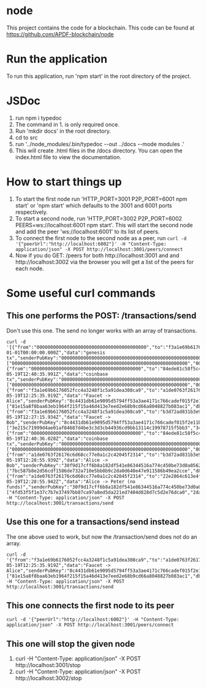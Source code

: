 # node
This project contains the code for a blockchain.
This code can be found at https://github.com/APDF-blockchain/node

# Run the application
To run this application, run 'npm start' in the root directory of the project.

# JSDoc
1. run npm i typedoc
2. The command in 1. is only required once.
3. Run 'mkdir docs' in the root directory.
4. cd to src
5. run '../node_modules/.bin/typedoc --out ../docs --mode modules .'
6. This will create .html files in the /docs directory.  You can open the index.html file to view 
    the documentation.

# How to start things up
1. To start the first node run 'HTTP_PORT=3001 P2P_PORT=6001 npm start' or 'npm start' which defaults 
    to the 3001 and 6001 ports respectively.
2. To start a second node, run 'HTTP_PORT=3002 P2P_PORT=6002 PEERS=ws://localhost:6001 npm start'.  This
    will start the second node and add the peer 'ws://localhost:6001' to its list of peers.    
3. To connect the first node to the second node as a peer, run
    `curl -d '{"peerUrl":"http://localhost:6002"}' -H "Content-Type: application/json" -X POST http://localhost:3001/peers/connect`
4. Now if you do GET: /peers for both http://localhost:3001 and and http://localhost:3002 via the browser
    you will get a list of the peers for each node.

# Some useful curl commands
## This one performs the POST: /transactions/send 
Don't use this one.  The send no longer works with an array of transactions.
```
curl -d '[{"from":"0000000000000000000000000000000000000000","to":"f3a1e69b6176052fcc4a3248f1c5a91dea308ca9","value":1000000000000,"fee":0,"dateCreated":"2018-01-01T00:00:00.000Z","data":"genesis tx","senderPubKey":"00000000000000000000000000000000000000000000000000000000000000000","transactionDataHash":"8a684cb8491ee419e7d46a0fd2438cad82d1278c340b5d01974e7beb6b72ecc2","senderSignature":["0000000000000000000000000000000000000000000000000000000000000000","0000000000000000000000000000000000000000000000000000000000000000"],"minedInBlockIndex":0,"transferSuccessful":true},{"from":"0000000000000000000000000000000000000000","to":"84ede81c58f5c490fc6e1a3035789eef897b5b35","value":5000020,"fee":0,"dateCreated":"2020-05-19T12:40:35.991Z","data":"coinbase tx","senderPubKey":"00000000000000000000000000000000000000000000000000000000000000000","transactionDataHash":"2d6088fc093c52f69f8ec9bf736cff76be478a86ec3a73b92e0f6561c7e08801","senderSignature":["0000000000000000000000000000000000000000000000000000000000000000","0000000000000000000000000000000000000000000000000000000000000000"],"minedInBlockIndex":1,"transferSuccessful":true},{"from":"f3a1e69b6176052fcc4a3248f1c5a91dea308ca9","to":"a1de0763f26176c6d68cc77e0a1c2c42045f2314","value":500000,"fee":10,"dateCreated":"2020-05-19T12:25:35.919Z","data":"Faucet -> Alice","senderPubKey":"8c4431db61e9095d5794ff53a3ae4171c766cadef015f2e11bec22b98a80f74a0","transactionDataHash":"2e00101431b8aef8da31f048508d83fc3a6bf9d50b5545ff187cd4542e8ab5be","senderSignature":["81e15a8f8baa63eb1964f215f15a46d413e7eed2e68b9cd66a8048827b083ac1","db1fe10f246403c393f198e1265fe9f3602de6719ebb1ff9567a9730d5e87efc"],"minedInBlockIndex":1,"transferSuccessful":true},{"from":"f3a1e69b6176052fcc4a3248f1c5a91dea308ca9","to":"b3d72ad831b3e9cdbdaeda5ff4ae8e9cf182e548","value":700000,"fee":10,"dateCreated":"2020-05-19T12:27:15.934Z","data":"Faucet -> Bob","senderPubKey":"8c4431db61e9095d5794ff53a3ae4171c766cadef015f2e11bec22b98a80f74a0","transactionDataHash":"46fae5fd7a51e0878065056e629c7cd88a9e01c25d1e80568d99b3118689081d","senderSignature":["3e215c71999d4ae01af84687d4be3c3d3cb44936cd9bb13114c19978715f5bb3","3486c30a4dce5dbbd08bfe2b5305d8541b83fa4e05c468ecf772aad0c8ea20a9"],"minedInBlockIndex":1,"transferSuccessful":true},{"from":"0000000000000000000000000000000000000000","to":"84ede81c58f5c490fc6e1a3035789eef897b5b35","value":5000040,"fee":0,"dateCreated":"2020-05-19T12:40:36.028Z","data":"coinbase tx","senderPubKey":"00000000000000000000000000000000000000000000000000000000000000000","transactionDataHash":"6349c27fe11c97e1de56afb55504a64ed12018ad0945aa4be7a34956ffec9327","senderSignature":["0000000000000000000000000000000000000000000000000000000000000000","0000000000000000000000000000000000000000000000000000000000000000"],"minedInBlockIndex":2,"transferSuccessful":true},{"from":"a1de0763f26176c6d68cc77e0a1c2c42045f2314","to":"b3d72ad831b3e9cdbdaeda5ff4ae8e9cf182e548","value":400000,"fee":20,"dateCreated":"2020-05-19T12:28:55.939Z","data":"Alice -> Bob","senderPubKey":"30f9d17cff6b8a182df541e86344516a774c450be73d0a05624a9db7748c74cf1","transactionDataHash":"343edc64a6414e4cc5a2aa4e9aa798849b623fba766417bd4415b4b0933386b9","senderSignature":["7bc587b8e2d56cdf1586de732a710e5bb0b9c2da0d640e47e911586b49ea2cce","d84324f3e696635708e0c42f18cc59ee28b1a3744851ac3a61707e02eb271962"],"minedInBlockIndex":2,"transferSuccessful":true},{"from":"a1de0763f26176c6d68cc77e0a1c2c42045f2314","to":"22e2864c613e4f778bb25ddb2b0022d1fbb11c8c","value":400000,"fee":20,"dateCreated":"2020-05-19T12:28:55.942Z","data":"Alice -> Peter (no funds)","senderPubKey":"30f9d17cff6b8a182df541e86344516a774c450be73d0a05624a9db7748c74cf1","transactionDataHash":"786bb987f15b24a8f53f75f0e1f284ca5d0759b71cf0bc18319ae3ab755711e5","senderSignature":["4fd53f5f1e37c7b7e37497bb87ca97a8ed5da221ed7404d828d7c5d2e76dca0","2da7232a27c94b34c2ac96353ac45f9329543f8290f468caafdce501e0d6de02"],"minedInBlockIndex":2,"transferSuccessful":false}]' -H "Content-Type: application/json" -X POST http://localhost:3001/transactions/send
```
## Use this one for a transactions/send instead
The one above used to work, but now the /transaction/send does not do an array.
```
curl -d '{"from":"f3a1e69b6176052fcc4a3248f1c5a91dea308ca9","to":"a1de0763f26176c6d68cc77e0a1c2c42045f2314","value":500000,"fee":10,"dateCreated":"2020-05-19T12:25:35.919Z","data":"Faucet -> Alice","senderPubKey":"8c4431db61e9095d5794ff53a3ae4171c766cadef015f2e11bec22b98a80f74a0","senderSignature":["81e15a8f8baa63eb1964f215f15a46d413e7eed2e68b9cd66a8048827b083ac1","db1fe10f246403c393f198e1265fe9f3602de6719ebb1ff9567a9730d5e87efc"]}' -H "Content-Type: application/json" -X POST http://localhost:3001/transactions/send
```

## This one connects the first node to its peer
```
curl -d '{"peerUrl":"http://localhost:6002"}' -H "Content-Type: application/json" -X POST http://localhost:3001/peers/connect
```

## This one will stop the given node

1. curl -H "Content-Type: application/json" -X POST http://localhost:3001/stop
2. curl -H "Content-Type: application/json" -X POST http://localhost:3002/stop



